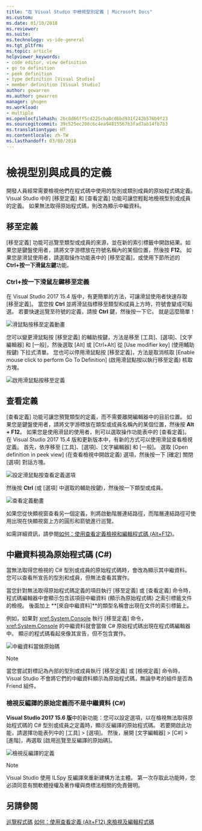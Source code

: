 ```yaml
---
title: "在 Visual Studio 中檢視型別定義 | Microsoft Docs"
ms.custom: 
ms.date: 01/10/2018
ms.reviewer: 
ms.suite: 
ms.technology: vs-ide-general
ms.tgt_pltfrm: 
ms.topic: article
helpviewer_keywords:
- code editor, view definition
- go to definition
- peek definition
- type definition [Visual Studio]
- member definition [Visual Studio]
author: gewarren
ms.author: gewarren
manager: ghogen
ms.workload:
- multiple
ms.openlocfilehash: 2bc0d66ff5cd225cba0cd6bd931f242b576b9f23
ms.sourcegitcommit: 39c525ec200c6c4ea94815567b3fad7ab14fb7b3
ms.translationtype: HT
ms.contentlocale: zh-TW
ms.lasthandoff: 03/08/2018
---
```

# <a name="view-type-and-member-definitions"></a>檢視型別與成員的定義

開發人員經常需要檢視他們在程式碼中使用的型別或類別成員的原始程式碼定義。 Visual Studio 中的 [移至定義] 和 [查看定義] 功能可讓您輕鬆地檢視型別或成員的定義。 如果無法取得原始程式碼，則改為顯示中繼資料。

## <a name="go-to-definition"></a>移至定義

[移至定義] 功能可巡覽至類型或成員的來源，並在新的索引標籤中開啟結果。如果您是鍵盤使用者，請將文字游標放在符號名稱內的某個位置，然後按 **F12**。 如果您是滑鼠使用者，請選取操作功能表中的 [移至定義]，或使用下節所述的 **Ctrl+按一下滑鼠左鍵**功能。

### <a name="ctrl-click-go-to-definition"></a>Ctrl+按一下滑鼠左鍵移至定義

在 Visual Studio 2017 15.4 版中，有更簡單的方法，可讓滑鼠使用者快速存取 [移至定義]。 當您按 **Ctrl** 並將滑鼠指標移至類型和成員上方時，符號會變成可點選。 若要快速巡覽至符號的定義，請按 **Ctrl** 鍵，然後按一下它。 就是這麼簡單！

![滑鼠點按移至定義動畫](../ide/media/click_gotodef.gif)

您可以變更滑鼠點按 [移至定義] 的輔助按鍵，方法是移至 [工具]、[選項]、[文字編輯器] 和 [一般]，然後選取 [Alt] 或 [Ctrl+Alt] 從 [Use modifier key] (使用輔助按鍵) 下拉式清單。 您也可以停用滑鼠點按 [移至定義]，方法是取消核取 [Enable mouse click to perform Go To Definition] (啟用滑鼠點按以執行移至定義) 核取方塊。

![啟用滑鼠點按移至定義](../ide/media/editor_options_mouse_click_gotodef.png)

## <a name="peek-definition"></a>查看定義

[查看定義] 功能可讓您預覽類型的定義，而不需要離開編輯器中的目前位置。 如果您是鍵盤使用者，請將文字游標放在類型或成員名稱內的某個位置，然後按 **Alt + F12**。 如果您是使用滑鼠的使用者，則可以選取操作功能表中的 [查看定義]。 在 Visual Studio 2017 15.4 版和更新版本中，有新的方式可以使用滑鼠查看檢視定義。 首先，依序移至 [工具]、[選項]、[文字編輯器] 和 [一般]。 選取 [Open definition in peek view] (在查看檢視中開啟定義) 選項，然後按一下 [確定] 關閉 [選項] 對話方塊。

![設定滑鼠點按查看定義選項](../ide/media/editor_options_peek_view.png)

然後按 **Ctrl** (或 [選項] 中選取的輔助按鍵)，然後按一下類型或成員。

![查看定義動畫](../ide/media/peek_definition.gif)

如果您從快顯視窗查看另一個定義，則將啟動階層連結路徑，而階層連結路徑可使用出現在快顯視窗上方的圓形和箭號進行巡覽。

如需詳細資訊，請參閱[如何：使用查看定義檢視和編輯程式碼 (Alt+F12)](how-to-view-and-edit-code-by-using-peek-definition-alt-plus-f12.md)。

## <a name="view-metadata-as-source-code-c"></a>中繼資料視為原始程式碼 (C#)

當無法取得您檢視的 C# 型別或成員的原始程式碼時，會改為顯示其中繼資料。 您可以查看所宣告的型別和成員，但無法查看其實作。

當您針對無法取得原始程式碼定義的項目執行 [移至定義] 或 [查看定義] 命令時，程式碼編輯器中會顯示包含該項目中繼資料 (顯示為原始程式碼) 之索引標籤文件的檢視。 後面加上 **[來自中繼資料]**的類型名稱會出現在文件的索引標籤上。

例如，如果對 <xref:System.Console> 執行 [移至定義] 命令，<xref:System.Console> 的中繼資料就會當做 C# 原始程式碼出現在程式碼編輯器中。 顯示的程式碼看起來像其宣告，但不包含實作。

![中繼資料當做原始碼](../ide/media/metadatasource.png "MetadataSource")

> [!NOTE]
> 當您嘗試對標記為內部的型別或成員執行 [移至定義] 或 [檢視定義] 命令時，Visual Studio 不會將它們的中繼資料顯示為原始程式碼，無論參考的組件是否為 Friend 組件。

### <a name="view-decompiled-source-definitions-instead-of-metadata-c"></a>檢視反編譯的原始定義而不是中繼資料 (C#)

**Visual Studio 2017 15.6 版**中的新功能：您可以設定選項，以在檢視無法取得原始程式碼的 C# 型別或成員之定義時，顯示反編譯的原始程式碼。 若要開啟此功能，請選擇功能表列中的 [工具] > [選項]。 然後，展開 [文字編輯器] > [C#] > [進階]，再選取 [啟用巡覽至反編譯的原始碼]。

![檢視反編譯的定義](media/go-to-definition-decompiled-sources.png)

> [!NOTE]
> Visual Studio 使用 ILSpy 反編譯來重新建構方法主體。 第一次存取此功能時，您必須同意有關軟體授權及著作權與商標法相關的免責聲明。

## <a name="see-also"></a>另請參閱

[巡覽程式碼](../ide/navigating-code.md)
[如何：使用查看定義 (Alt+F12) 來檢視及編輯程式碼](how-to-view-and-edit-code-by-using-peek-definition-alt-plus-f12.md)
